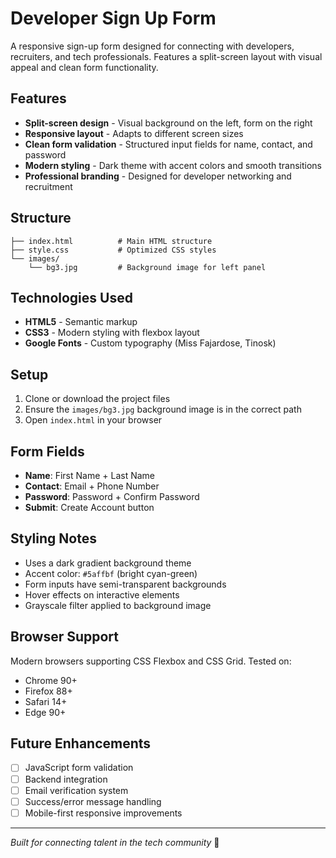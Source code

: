 # Developer Sign Up Form

A responsive sign-up form designed for connecting with developers, recruiters, and tech professionals. Features a split-screen layout with visual appeal and clean form functionality.

## Features

- **Split-screen design** - Visual background on the left, form on the right
- **Responsive layout** - Adapts to different screen sizes
- **Clean form validation** - Structured input fields for name, contact, and password
- **Modern styling** - Dark theme with accent colors and smooth transitions
- **Professional branding** - Designed for developer networking and recruitment

## Structure

```
├── index.html          # Main HTML structure
├── style.css           # Optimized CSS styles
└── images/
    └── bg3.jpg         # Background image for left panel
```

## Technologies Used

- **HTML5** - Semantic markup
- **CSS3** - Modern styling with flexbox layout
- **Google Fonts** - Custom typography (Miss Fajardose, Tinosk)

## Setup

1. Clone or download the project files
2. Ensure the `images/bg3.jpg` background image is in the correct path
3. Open `index.html` in your browser

## Form Fields

- **Name**: First Name + Last Name
- **Contact**: Email + Phone Number  
- **Password**: Password + Confirm Password
- **Submit**: Create Account button

## Styling Notes

- Uses a dark gradient background theme
- Accent color: `#5affbf` (bright cyan-green)
- Form inputs have semi-transparent backgrounds
- Hover effects on interactive elements
- Grayscale filter applied to background image

## Browser Support

Modern browsers supporting CSS Flexbox and CSS Grid. Tested on:
- Chrome 90+
- Firefox 88+
- Safari 14+
- Edge 90+

## Future Enhancements

- [ ] JavaScript form validation
- [ ] Backend integration
- [ ] Email verification system
- [ ] Success/error message handling
- [ ] Mobile-first responsive improvements

---

*Built for connecting talent in the tech community* 🚀